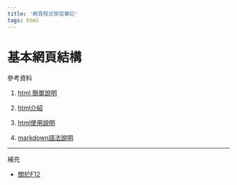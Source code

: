 ```yaml
---
title: '網頁程式學習筆記'
tags: html
---
```

# 基本網頁結構
參考資料
1.  [html 簡單說明](https://developer.mozilla.org/zh-TW/docs/Learn/HTML)  
    
2.  [html介紹](https://developer.mozilla.org/zh-TW/docs/Learn/HTML/Introduction_to_HTML/Getting_started)  
    
3.  [html使用說明](https://www.w3school.com.cn/html/html_jianjie.asp)
4.  [markdown語法說明](https://markdown.tw/#overview)
---
補充
* [關於F12](https://developers.google.com/web/tools/chrome-devtools/?hl=zh-tw&fbclid=IwAR01tuTctQcHiMBQKr2iQy9zymlFU3uVRlbauDjP4V2cwTFt5UhHCd5r-1c)